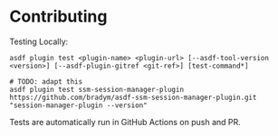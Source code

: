 # Contributing

Testing Locally:

```shell
asdf plugin test <plugin-name> <plugin-url> [--asdf-tool-version <version>] [--asdf-plugin-gitref <git-ref>] [test-command*]

# TODO: adapt this
asdf plugin test ssm-session-manager-plugin https://github.com/bradym/asdf-ssm-session-manager-plugin.git "session-manager-plugin --version"
```

Tests are automatically run in GitHub Actions on push and PR.
